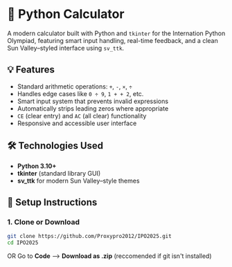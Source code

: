 # 🧮 Python Calculator

A modern calculator built with Python and `tkinter` for the Internation Python Olympiad, featuring smart input handling, real-time feedback, and a clean Sun Valley–styled interface using `sv_ttk`.

## 💡 Features

- Standard arithmetic operations: `+`, `-`, `×`, `÷`
- Handles edge cases like `0 ÷ 9`, `1 + + 2`, etc.
- Smart input system that prevents invalid expressions
- Automatically strips leading zeros where appropriate
- `CE` (clear entry) and `AC` (all clear) functionality
- Responsive and accessible user interface

## 🛠️ Technologies Used

- **Python 3.10+**
- **tkinter** (standard library GUI)
- **sv_ttk** for modern Sun Valley–style themes

## 🧰 Setup Instructions

### 1. Clone or Download

```bash
git clone https://github.com/Proxypro2012/IPO2025.git
cd IPO2025
```
  OR 
Go to **Code** --> **Download as .zip** (reccomended if git isn't installed)

